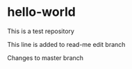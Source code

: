 # hello-world
This is a test repository

This line is added to read-me edit branch

Changes to master branch
